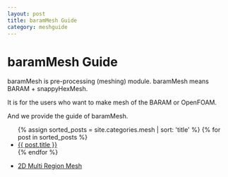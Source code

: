 ```yaml
---
layout: post
title: baramMesh Guide
category: meshguide
---
```


# baramMesh Guide 

baramMesh is pre-processing (meshing) module. baramMesh means BARAM + snappyHexMesh.

It is for the users who want to make mesh of the BARAM or OpenFOAM.

And we provide the guide of baramMesh.

<ul>
  {% assign sorted_posts = site.categories.mesh | sort: 'title' %}
  {% for post in sorted_posts %}
    <li><a href="{{ site.baseurl }}{{ post.url }}">{{ post.title }}</a></li>
  {% endfor %}
</ul>

* [2D Multi Region Mesh](https://drive.google.com/file/d/1e1G92wd9SFeuzXfLqCYTL9HUCeqw5Tp3/view?usp=sharing)